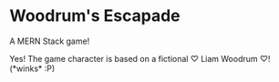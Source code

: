 # Woodrum's Escapade
A MERN Stack game!


Yes! The game character is based on a fictional ♡︎ Liam Woodrum ♡︎! (\*winks\* :P)

